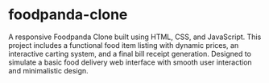 # foodpanda-clone
A responsive Foodpanda Clone built using HTML, CSS, and JavaScript. This project includes a functional food item listing with dynamic prices, an interactive carting system, and a final bill receipt generation. Designed to simulate a basic food delivery web interface with smooth user interaction and minimalistic design.
